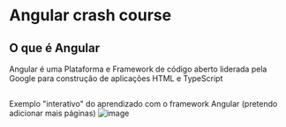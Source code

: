 # Angular crash course

## O que é Angular

Angular é uma Plataforma e Framework de código aberto liderada pela Google para construção de aplicações HTML e TypeScript

##

Exemplo "interativo" do aprendizado com o framework Angular (pretendo adicionar mais páginas)
![image](https://github.com/P4ul0Silva/Angular-App/assets/79770252/75aaf6b3-c8b2-4b97-aef0-740156f698ab)

